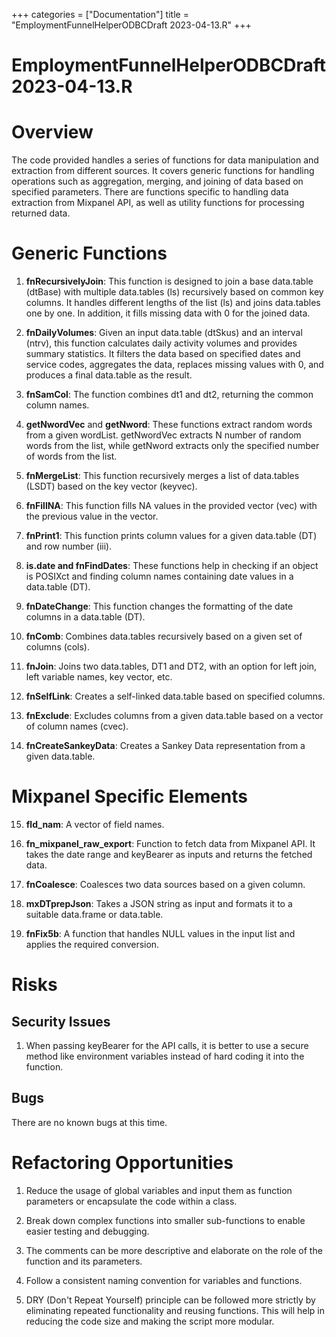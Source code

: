 +++
categories = ["Documentation"]
title = "EmploymentFunnelHelperODBCDraft 2023-04-13.R"
+++


# EmploymentFunnelHelperODBCDraft 2023-04-13.R
# Overview

The code provided handles a series of functions for data manipulation and extraction from different sources. It covers generic functions for handling operations such as aggregation, merging, and joining of data based on specified parameters. There are functions specific to handling data extraction from Mixpanel API, as well as utility functions for processing returned data.

# Generic Functions

1. **fnRecursivelyJoin**: This function is designed to join a base data.table (dtBase) with multiple data.tables (ls) recursively based on common key columns. It handles different lengths of the list (ls) and joins data.tables one by one. In addition, it fills missing data with 0 for the joined data.

2. **fnDailyVolumes**: Given an input data.table (dtSkus) and an interval (ntrv), this function calculates daily activity volumes and provides summary statistics. It filters the data based on specified dates and service codes, aggregates the data, replaces missing values with 0, and produces a final data.table as the result.

3. **fnSamCol**: The function combines dt1 and dt2, returning the common column names.

4. **getNwordVec** and **getNword**: These functions extract random words from a given wordList. getNwordVec extracts N number of random words from the list, while getNword extracts only the specified number of words from the list.

5. **fnMergeList**: This function recursively merges a list of data.tables (LSDT) based on the key vector (keyvec).

6. **fnFillNA**: This function fills NA values in the provided vector (vec) with the previous value in the vector.

7. **fnPrint1**: This function prints column values for a given data.table (DT) and row number (iii).

8. **is.date and fnFindDates**: These functions help in checking if an object is POSIXct and finding column names containing date values in a data.table (DT).

9. **fnDateChange**: This function changes the formatting of the date columns in a data.table (DT).

10. **fnComb**: Combines data.tables recursively based on a given set of columns (cols).

11. **fnJoin**: Joins two data.tables, DT1 and DT2, with an option for left join, left variable names, key vector, etc.

12. **fnSelfLink**: Creates a self-linked data.table based on specified columns.

13. **fnExclude**: Excludes columns from a given data.table based on a vector of column names (cvec).

14. **fnCreateSankeyData**: Creates a Sankey Data representation from a given data.table.

# Mixpanel Specific Elements

15. **fld_nam**: A vector of field names.

16. **fn_mixpanel_raw_export**: Function to fetch data from Mixpanel API. It takes the date range and keyBearer as inputs and returns the fetched data.

17. **fnCoalesce**: Coalesces two data sources based on a given column.

18. **mxDTprepJson**: Takes a JSON string as input and formats it to a suitable data.frame or data.table.

19. **fnFix5b**: A function that handles NULL values in the input list and applies the required conversion.

# Risks

## Security Issues

1. When passing keyBearer for the API calls, it is better to use a secure method like environment variables instead of hard coding it into the function.

## Bugs

There are no known bugs at this time.

# Refactoring Opportunities

1. Reduce the usage of global variables and input them as function parameters or encapsulate the code within a class.

2. Break down complex functions into smaller sub-functions to enable easier testing and debugging.

3. The comments can be more descriptive and elaborate on the role of the function and its parameters.

4. Follow a consistent naming convention for variables and functions.

5. DRY (Don't Repeat Yourself) principle can be followed more strictly by eliminating repeated functionality and reusing functions. This will help in reducing the code size and making the script more modular.